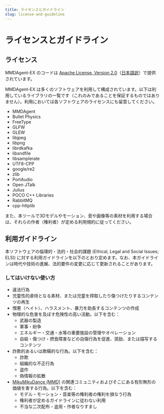 ```yaml
---
title: ライセンスとガイドライン
slug: license-and-guideline
---
```

# ライセンスとガイドライン

## ライセンス

MMDAgent-EX のコードは [Apache License, Version 2.0](http://www.apache.org/licenses/LICENSE-2.0)（[日本語訳](https://licenses.opensource.jp/Apache-2.0/Apache-2.0.html)）で提供されています。

MMDAgent-EX は多くのソフトウェアを利用して構成されています。以下は利用しているライブラリの一覧です（これのみであることを保証するものではありません）。利用においては各ソフトウェアのライセンスにも留意してください。

- MMDAgent
- Bullet Physics
- FreeType
- GLFW
- GLEW
- libjpeg
- libpng
- librdkafka
- libsndfile
- libsamplerate
- UTF8-CPP
- google/re2
- zlib
- PortAudio
- Open JTalk
- Julius
- POCO C++ Libraries
- RabbitMQ
- cpp-httplib

また、本ツールで3Dモデルやモーション、音や画像等の素材を利用する場合は、それらの作者（権利者）が定める利用規約に従ってください。

## 利用ガイドライン

本ソフトウェアの倫理的・法的・社会的課題 (Ethical, Legal and Social Issues; ELSI) に対する利用ガイドラインを以下のとおり定めます。なお、本ガイドラインは時代や技術の進展、法的要件の変更に応じて更新されることがあります。

### してはいけない使い方

- 違法行為
- 児童性的虐待となる素材、または児童を搾取したり傷つけたりするコンテンツの再生
- 憎悪（ヘイト）、ハラスメント、暴⼒を助長するコンテンツの作成
- 物理的な危害を及ぼす危険性の⾼い活動。以下を含む：
  - 武器の製造
  - 軍事・紛争
  - エネルギー・交通・水等の重要施設の管理やオペレーション
  - 自殺・傷つけ・摂食障害などの自傷行為を促進、奨励、または描写するコンテンツ
- 詐欺的あるいは欺瞞的な⾏為。以下を含む：
  - 詐欺
  - 組織的な不正行為
  - 盗作
  - 偽情報の拡散
- [MikuMikuDance (MMD)](https://w.atwiki.jp/vpvpwiki/) の関連コミュニティおよびそこにある有形無形の価値を害する行為。以下を含む：
  - モデル・モーション・音楽等の権利者の権利を損なう行為
  - 権利者が定めるガイドラインに従わない利用
  - 不当な二次配布・盗用・作者なりすまし
